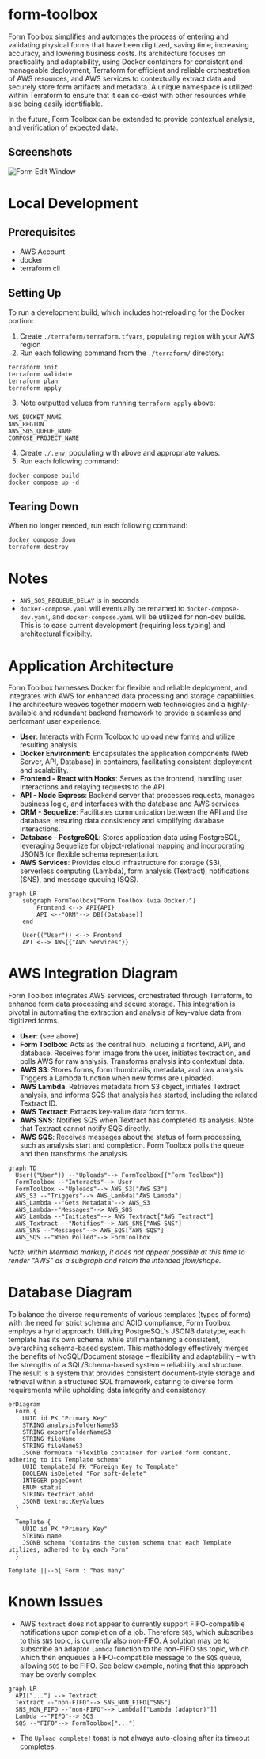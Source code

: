 # form-toolbox

Form Toolbox simplifies and automates the process of entering and validating physical forms that have been digitized, saving time, increasing accuracy, and lowering business costs. Its architecture focuses on practicality and adaptability, using Docker containers for consistent and manageable deployment, Terraform for efficient and reliable orchestration of AWS resources, and AWS services to contextually extract data and securely store form artifacts and metadata. A unique namespace is utilized within Terraform to ensure that it can co-exist with other resources while also being easily identifiable.

In the future, Form Toolbox can be extended to provide contextual analysis, and verification of expected data.

## Screenshots

![Form Edit Window](./assets/images/form-toolbox-screenshot-1.png)

# Local Development

## Prerequisites

- AWS Account
- docker
- terraform cli

## Setting Up

To run a development build, which includes hot-reloading for the Docker portion:

1. Create `./terraform/terraform.tfvars`, populating `region`  with your AWS region
2. Run each following command from the `./terraform/` directory:
```
terraform init
terraform validate
terraform plan
terraform apply
```
3. Note outputted values from running `terraform apply` above:
```
AWS_BUCKET_NAME
AWS_REGION
AWS_SQS_QUEUE_NAME
COMPOSE_PROJECT_NAME
```
4. Create `./.env`, populating with above and appropriate values.
5. Run each following command:
```
docker compose build
docker compose up -d
```

## Tearing Down

When no longer needed, run each following command:

```
docker compose down
terraform destroy
```

# Notes

- `AWS_SQS_REQUEUE_DELAY` is in seconds
- `docker-compose.yaml` will eventually be renamed to `docker-compose-dev.yaml`, and `docker-compose.yaml` will be utilized for non-dev builds. This is to ease current development (requiring less typing) and architectural flexibilty.

# Application Architecture

Form Toolbox harnesses Docker for flexible and reliable deployment, and integrates with AWS for enhanced data processing and storage capabilities. The architecture weaves together modern web technologies and a highly-available and redundant backend framework to provide a seamless and performant user experience.

- **User**: Interacts with Form Toolbox to upload new forms and utilize resulting analysis.
- **Docker Environment**: Encapsulates the application components (Web Server, API, Database) in containers, facilitating consistent deployment and scalability.
- **Frontend - React with Hooks**: Serves as the frontend, handling user interactions and relaying requests to the API.
- **API - Node Express**: Backend server that processes requests, manages business logic, and interfaces with the database and AWS services.
- **ORM - Sequelize**: Facilitates communication between the API and the database, ensuring data consistency and simplifying database interactions.
- **Database - PostgreSQL**: Stores application data using PostgreSQL, leveraging Sequelize for object-relational mapping and incorporating JSONB for flexible schema representation.
- **AWS Services**: Provides cloud infrastructure for storage (S3), serverless computing (Lambda), form analysis (Textract), notifications (SNS), and message queuing (SQS).


```mermaid
graph LR
    subgraph FormToolbox["Form Toolbox (via Docker)"]
        Frontend <--> API{API}
        API <--"ORM"--> DB[(Database)]
    end

    User(("User")) <--> Frontend
    API <--> AWS{{"AWS Services"}}
```

# AWS Integration Diagram

Form Toolbox integrates AWS services, orchestrated through Terraform, to enhance form data processing and secure storage. This integration is pivotal in automating the extraction and analysis of key-value data from digitized forms.

- **User**: (see above)
- **Form Toolbox**: Acts as the central hub, including a frontend, API, and database. Receives form image from the user, initiates textraction, and polls AWS for raw analysis. Transforms analysis into contextual data.
- **AWS S3**: Stores forms, form thumbnails, metadata, and raw analysis. Triggers a Lambda function when new forms are uploaded.
- **AWS Lambda**: Retrieves metadata from S3 object, initiates Textract analysis, and informs SQS that analysis has started, including the related Textract ID.
- **AWS Textract**: Extracts key-value data from forms.
- **AWS SNS**: Notifies SQS when Textract has completed its analysis. Note that Textract cannot notify SQS directly.
- **AWS SQS**: Receives messages about the status of form processing, such as analysis start and completion. Form Toolbox polls the queue and then transforms the analysis.

```mermaid
graph TD
  User(("User")) --"Uploads"--> FormToolbox{{"Form Toolbox"}}
  FormToolbox --"Interacts"--> User
  FormToolbox --"Uploads"--> AWS_S3["AWS S3"]
  AWS_S3 --"Triggers"--> AWS_Lambda["AWS Lambda"]
  AWS_Lambda --"Gets Metadata"--> AWS_S3
  AWS_Lambda--"Messages"--> AWS_SQS
  AWS_Lambda --"Initiates"--> AWS_Textract["AWS Textract"]
  AWS_Textract --"Notifies"--> AWS_SNS["AWS SNS"]
  AWS_SNS --"Messages"--> AWS_SQS["AWS SQS"]
  AWS_SQS --"When Polled"--> FormToolbox
```

*Note: within Mermaid markup, it does not appear possible at this time to render "AWS" as a subgraph and retain the intended flow/shape.*

# Database Diagram

To balance the diverse requirements of various templates (types of forms) with the need for strict schema and ACID compliance, Form Toolbox employs a hyrid approach. Utilizing PostgreSQL's JSONB datatype, each template has its own schema, while still maintaining a consistent, overarching schema-based system. This methodology effectively merges the benefits of NoSQL/Document storage – flexibility and adaptability – with the strengths of a SQL/Schema-based system – reliability and structure. The result is a system that provides consistent document-style storage and retrieval within a structured SQL framework, catering to diverse form requirements while upholding data integrity and consistency.

```mermaid
erDiagram
  Form {
    UUID id PK "Primary Key"
    STRING analysisFolderNameS3
    STRING exportFolderNameS3
    STRING fileName
    STRING fileNameS3
    JSONB formData "Flexible container for varied form content, adhering to its Template schema"
    UUID templateId FK "Foreign Key to Template"
    BOOLEAN isDeleted "For soft-delete"
    INTEGER pageCount
    ENUM status
    STRING textractJobId
    JSONB textractKeyValues
  }

  Template {
    UUID id PK "Primary Key"
    STRING name
    JSONB schema "Contains the custom schema that each Template utilizes, adhered to by each Form"
  }

Template ||--o{ Form : "has many"
```

# Known Issues

- AWS `textract` does not appear to currently support FIFO-compatible notifications upon completion of a job. Therefore `SQS`, which subscribes to this `SNS` topic, is currently also non-FIFO. A solution may be to subscribe an adaptor `lambda` function to the non-FIFO `SNS` topic, which which then enqueues a FIFO-compatible message to the `SQS` queue, allowing `SQS` to be FIFO. See below example, noting that this approach may be overly complex.

```mermaid
graph LR
  API["..."] --> Textract
  Textract --"non-FIFO"--> SNS_NON_FIFO["SNS"]
  SNS_NON_FIFO --"non-FIFO"--> Lambda[["Lambda (adaptor)"]]
  Lambda --"FIFO"--> SQS
  SQS --"FIFO"--> FormToolbox["..."]
```
- The `Upload complete!` toast is not always auto-closing after its timeout completes.
